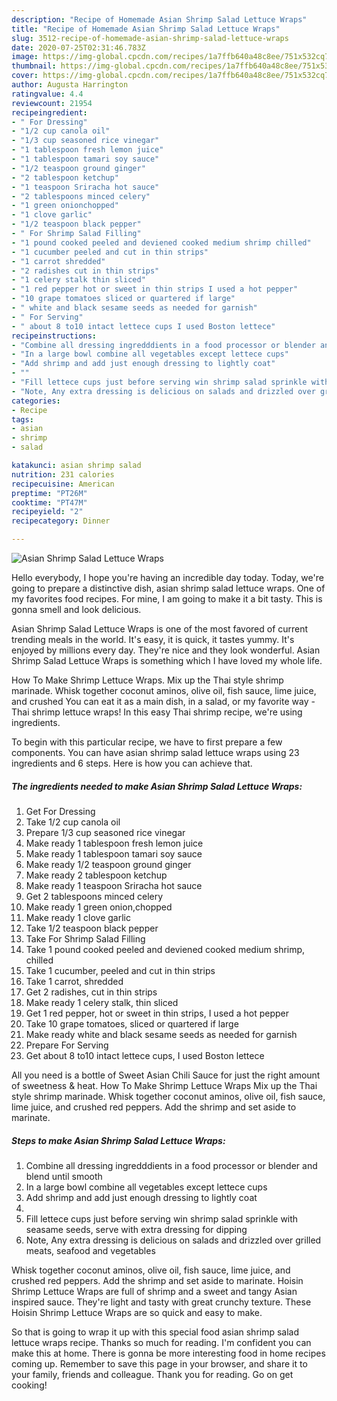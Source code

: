 ```yaml
---
description: "Recipe of Homemade Asian Shrimp Salad Lettuce Wraps"
title: "Recipe of Homemade Asian Shrimp Salad Lettuce Wraps"
slug: 3512-recipe-of-homemade-asian-shrimp-salad-lettuce-wraps
date: 2020-07-25T02:31:46.783Z
image: https://img-global.cpcdn.com/recipes/1a7ffb640a48c8ee/751x532cq70/asian-shrimp-salad-lettuce-wraps-recipe-main-photo.jpg
thumbnail: https://img-global.cpcdn.com/recipes/1a7ffb640a48c8ee/751x532cq70/asian-shrimp-salad-lettuce-wraps-recipe-main-photo.jpg
cover: https://img-global.cpcdn.com/recipes/1a7ffb640a48c8ee/751x532cq70/asian-shrimp-salad-lettuce-wraps-recipe-main-photo.jpg
author: Augusta Harrington
ratingvalue: 4.4
reviewcount: 21954
recipeingredient:
- " For Dressing"
- "1/2 cup canola oil"
- "1/3 cup seasoned rice vinegar"
- "1 tablespoon fresh lemon juice"
- "1 tablespoon tamari soy sauce"
- "1/2 teaspoon ground ginger"
- "2 tablespoon ketchup"
- "1 teaspoon Sriracha hot sauce"
- "2 tablespoons minced celery"
- "1 green onionchopped"
- "1 clove garlic"
- "1/2 teaspoon black pepper"
- " For Shrimp Salad Filling"
- "1 pound cooked peeled and deviened cooked medium shrimp chilled"
- "1 cucumber peeled and cut in thin strips"
- "1 carrot shredded"
- "2 radishes cut in thin strips"
- "1 celery stalk thin sliced"
- "1 red pepper hot or sweet in thin strips I used a hot pepper"
- "10 grape tomatoes sliced or quartered if large"
- " white and black sesame seeds as needed for garnish"
- " For Serving"
- " about 8 to10 intact lettece cups I used Boston lettece"
recipeinstructions:
- "Combine all dressing ingredddients in a food processor or blender and blend until smooth"
- "In a large bowl combine all vegetables except lettece cups"
- "Add shrimp and add just enough dressing to lightly coat"
- ""
- "Fill lettece cups just before serving win shrimp salad sprinkle with seasame seeds, serve with extra dressing for dipping"
- "Note, Any extra dressing is delicious on salads and drizzled over grilled meats, seafood and vegetables"
categories:
- Recipe
tags:
- asian
- shrimp
- salad

katakunci: asian shrimp salad 
nutrition: 231 calories
recipecuisine: American
preptime: "PT26M"
cooktime: "PT47M"
recipeyield: "2"
recipecategory: Dinner

---
```



![Asian Shrimp Salad Lettuce Wraps](https://img-global.cpcdn.com/recipes/1a7ffb640a48c8ee/751x532cq70/asian-shrimp-salad-lettuce-wraps-recipe-main-photo.jpg)

Hello everybody, I hope you're having an incredible day today. Today, we're going to prepare a distinctive dish, asian shrimp salad lettuce wraps. One of my favorites food recipes. For mine, I am going to make it a bit tasty. This is gonna smell and look delicious.

Asian Shrimp Salad Lettuce Wraps is one of the most favored of current trending meals in the world. It's easy, it is quick, it tastes yummy. It's enjoyed by millions every day. They're nice and they look wonderful. Asian Shrimp Salad Lettuce Wraps is something which I have loved my whole life.

How To Make Shrimp Lettuce Wraps. Mix up the Thai style shrimp marinade. Whisk together coconut aminos, olive oil, fish sauce, lime juice, and crushed You can eat it as a main dish, in a salad, or my favorite way - Thai shrimp lettuce wraps! In this easy Thai shrimp recipe, we&#39;re using ingredients.


To begin with this particular recipe, we have to first prepare a few components. You can have asian shrimp salad lettuce wraps using 23 ingredients and 6 steps. Here is how you can achieve that.

<!--inarticleads1-->

##### The ingredients needed to make Asian Shrimp Salad Lettuce Wraps:

1. Get  For Dressing
1. Take 1/2 cup canola oil
1. Prepare 1/3 cup seasoned rice vinegar
1. Make ready 1 tablespoon fresh lemon juice
1. Make ready 1 tablespoon tamari soy sauce
1. Make ready 1/2 teaspoon ground ginger
1. Make ready 2 tablespoon ketchup
1. Make ready 1 teaspoon Sriracha hot sauce
1. Get 2 tablespoons minced celery
1. Make ready 1 green onion,chopped
1. Make ready 1 clove garlic
1. Take 1/2 teaspoon black pepper
1. Take  For Shrimp Salad Filling
1. Take 1 pound cooked peeled and deviened cooked medium shrimp, chilled
1. Take 1 cucumber, peeled and cut in thin strips
1. Take 1 carrot, shredded
1. Get 2 radishes, cut in thin strips
1. Make ready 1 celery stalk, thin sliced
1. Get 1 red pepper, hot or sweet in thin strips, I used a hot pepper
1. Take 10 grape tomatoes, sliced or quartered if large
1. Make ready  white and black sesame seeds as needed for garnish
1. Prepare  For Serving
1. Get  about 8 to10 intact lettece cups, I used Boston lettece


All you need is a bottle of Sweet Asian Chili Sauce for just the right amount of sweetness &amp; heat. How To Make Shrimp Lettuce Wraps Mix up the Thai style shrimp marinade. Whisk together coconut aminos, olive oil, fish sauce, lime juice, and crushed red peppers. Add the shrimp and set aside to marinate. 

<!--inarticleads2-->

##### Steps to make Asian Shrimp Salad Lettuce Wraps:

1. Combine all dressing ingredddients in a food processor or blender and blend until smooth
1. In a large bowl combine all vegetables except lettece cups
1. Add shrimp and add just enough dressing to lightly coat
1. 
1. Fill lettece cups just before serving win shrimp salad sprinkle with seasame seeds, serve with extra dressing for dipping
1. Note, Any extra dressing is delicious on salads and drizzled over grilled meats, seafood and vegetables


Whisk together coconut aminos, olive oil, fish sauce, lime juice, and crushed red peppers. Add the shrimp and set aside to marinate. Hoisin Shrimp Lettuce Wraps are full of shrimp and a sweet and tangy Asian inspired sauce. They&#39;re light and tasty with great crunchy texture. These Hoisin Shrimp Lettuce Wraps are so quick and easy to make. 

So that is going to wrap it up with this special food asian shrimp salad lettuce wraps recipe. Thanks so much for reading. I'm confident you can make this at home. There is gonna be more interesting food in home recipes coming up. Remember to save this page in your browser, and share it to your family, friends and colleague. Thank you for reading. Go on get cooking!
